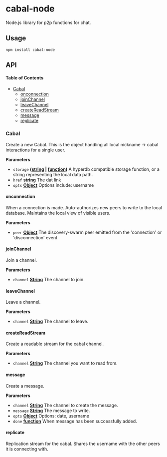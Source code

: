 # cabal-node

Node.js library for p2p functions for chat.

## Usage

    npm install cabal-node

## API

<!-- Generated by documentation.js. Update this documentation by updating the source code. -->

#### Table of Contents

-   [Cabal](#cabal)
    -   [onconnection](#onconnection)
    -   [joinChannel](#joinchannel)
    -   [leaveChannel](#leavechannel)
    -   [createReadStream](#createreadstream)
    -   [message](#message)
    -   [replicate](#replicate)

### Cabal

Create a new Cabal. This is the object handling all
local nickname -> cabal interactions for a single user.

**Parameters**

-   `storage` **([string](https://developer.mozilla.org/docs/Web/JavaScript/Reference/Global_Objects/String) \| [function](https://developer.mozilla.org/docs/Web/JavaScript/Reference/Statements/function))** A hyperdb compatible storage function, or a string representing the local data path.
-   `href` **[string](https://developer.mozilla.org/docs/Web/JavaScript/Reference/Global_Objects/String)** The dat link
-   `opts` **[Object](https://developer.mozilla.org/docs/Web/JavaScript/Reference/Global_Objects/Object)** Options include: username

#### onconnection

When a connection is made. Auto-authorizes new peers to
write to the local database. Maintains the local view
of visible users.

**Parameters**

-   `peer` **[Object](https://developer.mozilla.org/docs/Web/JavaScript/Reference/Global_Objects/Object)** The discovery-swarm peer emitted from the 'connection' or 'disconnection' event

#### joinChannel

Join a channel.

**Parameters**

-   `channel` **[String](https://developer.mozilla.org/docs/Web/JavaScript/Reference/Global_Objects/String)** The channel to join.

#### leaveChannel

Leave a channel.

**Parameters**

-   `channel` **[String](https://developer.mozilla.org/docs/Web/JavaScript/Reference/Global_Objects/String)** The channel to leave.

#### createReadStream

Create a readable stream for the cabal channel.

**Parameters**

-   `channel` **[String](https://developer.mozilla.org/docs/Web/JavaScript/Reference/Global_Objects/String)** The channel you want to read from.

#### message

Create a message.

**Parameters**

-   `channel` **[String](https://developer.mozilla.org/docs/Web/JavaScript/Reference/Global_Objects/String)** The channel to create the message.
-   `message` **[String](https://developer.mozilla.org/docs/Web/JavaScript/Reference/Global_Objects/String)** The message to write.
-   `opts` **[Object](https://developer.mozilla.org/docs/Web/JavaScript/Reference/Global_Objects/Object)** Options: date, username
-   `done` **[function](https://developer.mozilla.org/docs/Web/JavaScript/Reference/Statements/function)** When message has been successfully added.

#### replicate

Replication stream for the cabal. Shares the username with the
other peers it is connecting with.
